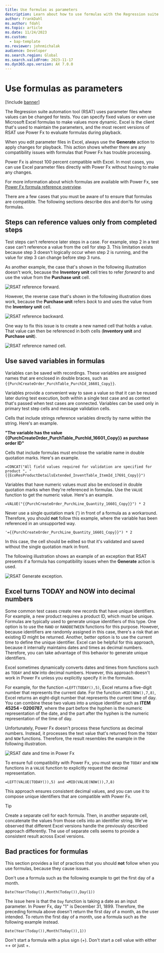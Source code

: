 ```yaml
---
title: Use formulas as parameters
description: Learn about how to use formulas with the Regression suite automation tool (RSAT) to modify test parameters, including code examples.
author: FrankDahl
ms.author: fdahl
ms.topic: article
ms.date: 11/24/2023
ms.custom: 
  - bap-template
ms.reviewer: johnmichalak
audience: Developer
ms.search.region: Global
ms.search.validFrom: 2023-11-17
ms.dyn365.ops.version: AX 7.0.0
---
```


# Use formulas as parameters

[!include [banner](../../includes/banner.md)]

The Regression suite automation tool (RSAT) uses parameter files where values can be changed for tests. You can specify fixed values or even use Microsoft Excel formulas to make values more dynamic. Excel is the client that's used to maintain the parameters, and the most recent versions of RSAT use Power Fx to evaluate formulas during playback.

When you edit parameter files in Excel, always use the **Generate** action to apply changes for playback. This action shows whether there are any compatibility issues with formulas that Power Fx has trouble processing.

Power Fx is almost 100 percent compatible with Excel. In most cases, you can use Excel parameter files directly with Power Fx without having to make any changes.

For more information about which formulas are available with Power Fx, see [Power Fx formula reference overview](/power-platform/power-fx/formula-reference-overview).

There are a few cases that you must be aware of to ensure that formulas are compatible. The following sections describe dos and don'ts for using formulas.

## Steps can reference values only from completed steps

Test steps can't reference later steps in a case. For example, step 2 in a test case can't reference a value from the cell for step 3. This limitation exists because step 3 doesn't logically occur when step 2 is running, and the value for step 3 can change before step 3 runs.

As another example, the case that's shown in the following illustration doesn't work, because the **Inventory unit** cell tries to refer *forward* to and use the value from the **Purchase unit** cell.

![RSAT reference forward.](media/rsat-reference-forward.png)

However, the reverse case that's shown in the following illustration does work, because the **Purchase unit** refers *back* to and uses the value from the **Inventory unit** cell.

![RSAT reference backward.](media/rsat-reference-backward.png)

One way to fix this issue is to create a new named cell that holds a value. That value can then be referenced in both cells (**Inventory unit** and **Purchase unit**).

![RSAT reference named cell.](media/rsat-reference-named.png)

## Use saved variables in formulas

Variables can be saved with recordings. These variables are assigned names that are enclosed in double braces, such as `{{PurchCreateOrder_PurchTable_PurchId_16601_Copy}}`.

Variables provide a convenient way to save a value so that it can be reused later during test execution, both within a single test case and as context that's passed when test cases are connected. Variables can be used only in primary test step cells and message validation cells.

Cells that include strings reference variables directly by name within the string. Here's an example.

**"The variable has the value \{\{PurchCreateOrder\_PurchTable\_PurchId\_16601\_Copy\}\} as purchase order ID"**

Cells that include formulas must enclose the variable name in double quotation marks. Here's an example.

`=CONCAT("All field values required for validation are specified for product ", "{{EcoResProductDetailsExtended_InventTable_ItemId_17691_Copy}}")`

Variables that have numeric values must also be enclosed in double quotation marks when they're referenced in formulas. Use the `VALUE` function to get the numeric value. Here's an example.

`=VALUE("{{PurchCreateOrder_PurchLine_Quantity_16601_Copy}}") * 2`

Never use a single quotation mark (') in front of a formula as a workaround. Therefore, you should **not** follow this example, where the variable has been referenced in an unsupported way.

`'={{PurchCreateOrder_PurchLine_Quantity_16601_Copy}}") * 2`

In this case, the cell should be edited so that it's validated and saved without the single quotation mark in front.

The following illustration shows an example of an exception that RSAT presents if a formula has compatibility issues when the **Generate** action is used.

![RSAT Generate exception.](media/rsat-generate-exception.png)

## Excel turns TODAY and NOW into decimal numbers

Some common test cases create new records that have unique identifiers. For example, a new product requires a product ID, which must be unique. Formulas are typically used to generate unique identifiers of this type. One option is to use the `RAND` or `RANDBETWEEN` functions for this purpose. However, because identifiers are randomly assigned in this case, there's a risk that an existing ID might be returned. Another, better option is to use the current time to define the unique identifier. Excel can be helpful for this approach, because it internally maintains dates and times as decimal numbers. Therefore, you can take advantage of this behavior to generate unique identifiers.

Excel sometimes dynamically converts dates and times from functions such as `TODAY` and `NOW` into decimal numbers. However, this approach doesn't work in Power Fx unless you explicitly specify it in the formulas.

For example, for the function `=LEFT(TODAY(),5)`, Excel returns a five-digit number that represents the current date. For the function `=MID(NOW(),7,8)`, Excel returns an eight-digit number that represents the current time of day. You can combine these two values into a unique identifier such as **ITEM 45254 – 0200787**, where the part before the hyphen is the numeric representation of the date, and the part after the hyphen is the numeric representation of the time of day.

Unfortunately, Power Fx doesn't process these functions as decimal numbers. Instead, it processes the text value that's returned from the `TODAY` and `NOW` functions. Therefore, the result resembles the example in the following illustration.

![RSAT date and time in Power Fx](media/rsat-dates-powerfx.png)

To ensure full compatibility with Power Fx, you must wrap the `TODAY` and `NOW` functions in a `VALUE` function to explicitly request the decimal representation.

`=LEFT(VALUE(TODAY()),5) and =MID(VALUE(NOW()),7,8)`

This approach ensures consistent decimal values, and you can use it to compose unique identifiers that are compatible with Power Fx.

> [!TIP]
> Create a separate cell for each formula. Then, in another separate cell, concatenate the values from those cells into an identifier string. We've observed that different Excel versions handle the previously described approach differently. The use of separate cells seems to provide a consistent result across Excel versions.

## Bad practices for formulas

This section provides a list of practices that you should **not** follow when you use formulas, because they cause issues.

Don't use a formula such as the following example to get the first day of a month.

`Date(Year(Today()),Month(Today()),Day(1))`

The issue here is that the `Day` function is taking a date as an input parameter. In Power Fx, day "1" is December 31, 1899. Therefore, the preceding formula above doesn't return the first day of a month, as the user intended. To return the first day of a month, use a formula such as the following example instead.

`Date(Year(Today()),Month(Today()),1))`

Don't start a formula with a plus sign (\+). Don't start a cell value with either =\+ or just \+.
